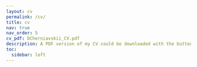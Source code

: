 ```yaml
---
layout: cv
permalink: /cv/
title: cv
nav: true
nav_order: 5
cv_pdf: DCherniavskii_CV.pdf
description: A PDF version of my CV could be downloaded with the button above. Last updated on 14.10.2024.
toc:
  sidebar: left
---
```

